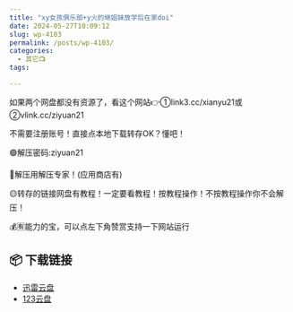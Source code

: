 ```yaml
---
title: "xy女孩俱乐部+y火的继姐妹放学后在家doi"
date: 2024-05-27T10:09:12
slug: wp-4103
permalink: /posts/wp-4103/
categories:
  - 其它📺
tags:

---
```


如果两个网盘都没有资源了，看这个网站👉①link3.cc/xianyu21或②vlink.cc/ziyuan21

不需要注册账号！直接点本地下载转存OK？懂吧！

🟢解压密码:ziyuan21

🔵解压用解压专家！(应用商店有)

🟡转存的链接网盘有教程！一定要看教程！按教程操作！不按教程操作你不会解压！

💰🈶能力的宝，可以点左下角赞赏支持一下网站运行

## 📦 下载链接
- [迅雷云盘](https://blziyuan21.com/pay-download/4103?key=aa12c44de1&down_id=0)
- [123云盘](https://blziyuan21.com/pay-download/4103?key=aa12c44de1&down_id=1)

